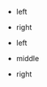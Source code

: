 <!doctype html>
<html lang="en">
<head>
<meta charset="utf-8">
<title>Pluto</title>
<meta content="width=device-width, initial-scale=1" name="viewport">
</head>
<body>
<ul>
<li>
<p>left</p>
</li>
<li>
<p>right</p>
</li>
<li>
<p>left</p>
</li>
<li>
<p>middle</p>
</li>
<li>
<p>right</p>
</li>
</ul>
</body>
</html>
